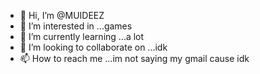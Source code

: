 - 👋 Hi, I’m @MUIDEEZ
- 👀 I’m interested in ...games
- 🌱 I’m currently learning ...a lot
- 💞️ I’m looking to collaborate on ...idk
- 📫 How to reach me ...im not saying my gmail cause idk

<!---
MUIDEEZ/MUIDEEZ is a ✨ special ✨ repository because its `README.md` (this file) appears on your GitHub profile.
You can click the Preview link to take a look at your changes.
--->
